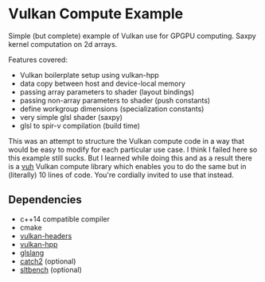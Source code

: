 # Vulkan Compute Example

Simple (but complete) example of Vulkan use for GPGPU computing.
Saxpy kernel computation on 2d arrays.

Features covered:
- Vulkan boilerplate setup using vulkan-hpp
- data copy between host and device-local memory
- passing array parameters to shader (layout bindings)
- passing non-array parameters to shader (push constants)
- define workgroup dimensions (specialization constants)
- very simple glsl shader (saxpy)
- glsl to spir-v compilation (build time)

This was an attempt to structure the Vulkan compute code in a way that would be easy to modify for each particular use case.
I think I failed here so this example still sucks. But I learned while doing this and as a result there is a [vuh](https://github.com/Glavnokoman/vuh) Vulkan compute library which enables you to do the same but in (literally) 10 lines of code. You're cordially invited to use that instead.

## Dependencies
- c++14 compatible compiler
- cmake
- [vulkan-headers](https://github.com/KhronosGroup/Vulkan-Docs)
- [vulkan-hpp](https://github.com/KhronosGroup/Vulkan-Hpp)
- [glslang](https://github.com/KhronosGroup/glslang)
- [catch2](https://github.com/catchorg/Catch2) (optional)
- [sltbench](https://github.com/ivafanas/sltbench) (optional)
